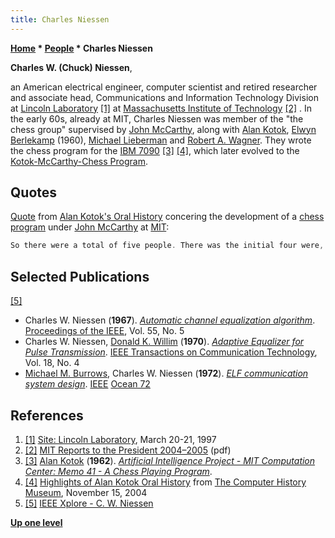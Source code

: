 ```yaml
---
title: Charles Niessen
---
```

**[Home](Home "Home") * [People](People "People") * Charles Niessen**

**Charles W. (Chuck) Niessen**,

an American electrical engineer, computer scientist and retired researcher and associate head, Communications and Information Technology Division at [Lincoln Laboratory](https://en.wikipedia.org/wiki/Lincoln_Laboratory) <a id="cite-note-1" href="#cite-ref-1">[1]</a> at [Massachusetts Institute of Technology](Massachusetts_Institute_of_Technology "Massachusetts Institute of Technology") <a id="cite-note-2" href="#cite-ref-2">[2]</a> .
In the early 60s, already at MIT, Charles Niessen was member of the "the chess group" supervised by [John McCarthy](John_McCarthy "John McCarthy"), along with [Alan Kotok](Alan_Kotok "Alan Kotok"), [Elwyn Berlekamp](Elwyn_Berlekamp "Elwyn Berlekamp") (1960), [Michael Lieberman](Michael_A._Lieberman "Michael A. Lieberman") and [Robert A. Wagner](Robert_A._Wagner "Robert A. Wagner"). They wrote the chess program for the [IBM 7090](IBM_7090 "IBM 7090") <a id="cite-note-3" href="#cite-ref-3">[3]</a> <a id="cite-note-4" href="#cite-ref-4">[4]</a>, which later evolved to the [Kotok-McCarthy-Chess Program](Kotok-McCarthy-Program "Kotok-McCarthy-Program").

## Quotes

[Quote](Template:Quote_Alan_Kotok "Template:Quote Alan Kotok") from [Alan Kotok's Oral History](Alan_Kotok#Oral_History "Alan Kotok") concering the development of a [chess program](Kotok-McCarthy-Program "Kotok-McCarthy-Program") under [John McCarthy](John_McCarthy "John McCarthy") at [MIT](Massachusetts_Institute_of_Technology "Massachusetts Institute of Technology"):

```C++
So there were a total of five people. There was the initial four were, besides me, Charles Niessen, Chuck Niessen, whose these days is some sort of director over at [Lincoln Lab](https://en.wikipedia.org/wiki/MIT_Lincoln_Laboratory). And [Mike Lieberman](Michael_A._Lieberman "Michael A. Lieberman"), who is on the faculty at [Berkeley](University_of_California,_Berkeley "University of California, Berkeley"). And [Elwyn Berlekamp](Elwyn_Berlekamp "Elwyn Berlekamp"), who is also Berkeley faculty, and fairly famous computer game theory person. Elwyn dropped out of this project at some point, and [Bob Wagner](Robert_A._Wagner "Robert A. Wagner"), another so these were all sort of East Campus [Model Railroad Club](https://en.wikipedia.org/wiki/Tech_Model_Railroad_Club) friends - and Bob Wagner is at, I think, [University of North Carolina](https://en.wikipedia.org/wiki/North_Carolina_Central_University) - what’s in [Raleigh-Durham](https://en.wikipedia.org/wiki/Research_Triangle)?

```

## Selected Publications

<a id="cite-note-5" href="#cite-ref-5">[5]</a>

- Charles W. Niessen (**1967**). *[Automatic channel equalization algorithm](https://ieeexplore.ieee.org/document/1447574)*. [Proceedings of the IEEE](IEEE#Proceedings "IEEE"), Vol. 55, No. 5
- Charles W. Niessen, [Donald K. Willim](https://www.semanticscholar.org/author/Donald-K.-Willim/70024808) (**1970**). *[Adaptive Equalizer for Pulse Transmission](https://ieeexplore.ieee.org/document/1090375)*. [IEEE Transactions on Communication Technology](IEEE#TOCOM "IEEE"), Vol. 18, No. 4
- [Michael M. Burrows](https://ieeexplore.ieee.org/author/37319474200), Charles W. Niessen (**1972**). *[ELF communication system design](https://ieeexplore.ieee.org/document/1161182)*. [IEEE](IEEE "IEEE") [Ocean 72](https://ieeexplore.ieee.org/xpl/conhome/5451046/proceeding)

## References

1. <a id="cite-ref-1" href="#cite-note-1">[1]</a> [Site: Lincoln Laboratory](http://www.wtec.org/loyola/satcom2/e_09.htm), March 20-21, 1997
1. <a id="cite-ref-2" href="#cite-note-2">[2]</a> [MIT Reports to the President 2004–2005](http://web.mit.edu/annualreports/pres05/05.00.pdf) (pdf)
1. <a id="cite-ref-3" href="#cite-note-3">[3]</a> [Alan Kotok](Alan_Kotok "Alan Kotok") (**1962**). *[Artificial Intelligence Project - MIT Computation Center: Memo 41 - A Chess Playing Program](http://www.kotok.org/AI_Memo_41.html)*.
1. <a id="cite-ref-4" href="#cite-note-4">[4]</a> [Highlights of Alan Kotok Oral History](https://www.computerhistory.org/chess/orl-433444ecc827d/) from [The Computer History Museum](The_Computer_History_Museum "The Computer History Museum"), November 15, 2004
1. <a id="cite-ref-5" href="#cite-note-5">[5]</a> [IEEE Xplore - C. W. Niessen](https://ieeexplore.ieee.org/author/37430323100)

**[Up one level](People "People")**

